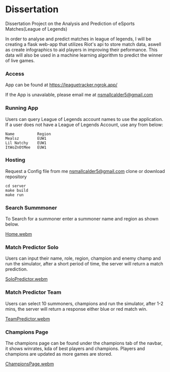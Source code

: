 # Dissertation
Dissertation Project on the Analysis and Prediction of eSports Matches(League of Legends)

In order to analyse and predict matches in league of legends, I will be creating a flask web-app that utilizes Riot's api to store match data, aswell as create infographics to aid players in improving their peformance. This data will also be used in a machine learning algorithm to predict the winner of live games.

### Access

App can be found at https://leaguetracker.ngrok.app/

If the App is unavalable, please email me at nsmallcalder5@gmail.com

### Running App

Users can query League of Legends account names to use the application.
If a user does not have a League of Legends Account, use any from below:
```
Name          Region
Mealsz        EUW1
Lil Natchy    EUW1
ItWoZnOtMee   EUW1
```
### Hosting

Request a Config file from me nsmallcalder5@gmail.com
clone or download repository
```
cd server
make build
make run
```

####

### Search Summmoner

To Search for a summoner enter a summoner name and region as shown below.

[Home.webm](https://user-images.githubusercontent.com/74361286/235540045-e6afcfe2-7486-4533-a37a-bce150ffa3d7.webm)



### Match Predictor Solo

Users can input their name, role, region, champion and enemy champ and run the simulator, after a short period of time, the server will return a match prediction.

[SoloPredictor.webm](https://user-images.githubusercontent.com/74361286/235540717-139ac77e-5f96-4f95-bc75-d500a72b17b3.webm)



### Match Predictor Team

Users can select 10 summoners, champions and run the simulator, after 1-2 mins, the server will return a response either blue or red match win.

[TeamPredictor.webm](https://user-images.githubusercontent.com/74361286/235540711-49027c7a-7615-4782-b390-632ee31b5b2e.webm)


### Champions Page

The champions page can be found under the champions tab of the navbar, it shows winrates, kda of best players and champions. Players and champions are updated as more games are stored.

[ChampionsPage.webm](https://user-images.githubusercontent.com/74361286/235540587-d8edec08-a45b-4fcc-b73e-d858db12ae45.webm)


